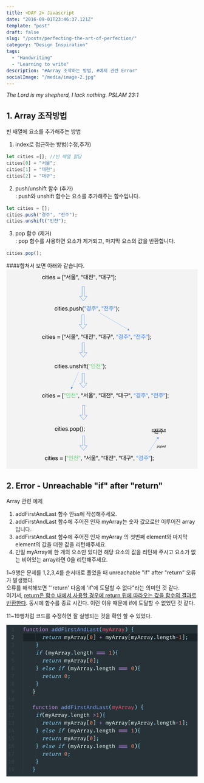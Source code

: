 ```yaml
---
title: <DAY 2> Javascript
date: "2016-09-01T23:46:37.121Z"
template: "post"
draft: false
slug: "/posts/perfecting-the-art-of-perfection/"
category: "Design Inspiration"
tags:
  - "Handwriting"
  - "Learning to write"
description: "#Array 조작하는 방법, #예제 관련 Error"
socialImage: "/media/image-2.jpg"
---
```


*The Lord is my shepherd, I lack nothing. PSLAM 23:1*

## 1. Array 조작방법

빈 배열에 요소를 추가해주는 방법

1. index로 접근하는 방법(수정,추가)

```js
let cities =[]; //빈 배열 할당
cities[0] = "서울";
cities[1] = "대전";
cities[2] = "대구";
```

2. push/unshift 함수 (추가)
<br>: push와 unshift 함수는 요소를 추가해주는 함수입니다.

```js
let cities = [];
cities.push("경주", "전주");
cities.unshift("인천");
```

3. pop 함수 (제거)<br>
: pop 함수를 사용하면  요소가 제거되고,  마지막 요소의 값을 반환합니다.
```js
cities.pop();
```
####합쳐서 보면 아래와 같습니다.
![Nulla faucibus vestibulum eros in tempus. Vestibulum tempor imperdiet velit nec dapibus](/media/DAY2_1.png)


## 2. Error -  Unreachable "if" after "return"
Array 관련 예제

1. addFirstAndLast 함수 안ss에 작성해주세요.
2. addFirstAndLast 함수에 주어진 인자 myArray는 숫자 값으로만 이루어진 array 입니다.
3. addFirstAndLast 함수에 주어진 인자 myArray 의 첫번째 element와 마지막 element의 값을 더한 값을 리턴해주세요.  
4. 만일 myArray에 한 개의 요소만 있다면 해당 요소의 값을 리턴해 주시고 요소가 없는 비어있는 array라면 0을 리턴해주세요.


1~9행은 문제를 1,2,3,4를 순서대로 풀었을 때 unreachable "if" after "return" 오류가 발생했다.  
오류를 해석해보면 "'return' 다음에 'if'에 도달할 수 없다"라는 의미인 것 같다.   
여기서, <u>return은 함수 내에서 사용할 경우에 return 뒤에 따라오는 값을 함수의 결과로 반환한다</u>. 
동시에 함수를 종료 시킨다. 이런 이유 때문에 if에 도달할 수 없었던 것 같다.

11~19행처럼 코드를 수정하면 잘 실행되는 것을 확인 할 수 있었다.

![Nulla faucibus vestibulum eros in tempus. Vestibulum tempor imperdiet velit nec dapibus](/media/DAY2_3.png)

